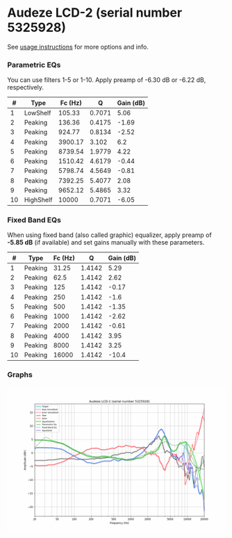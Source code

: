 # Audeze LCD-2 (serial number 5325928)
See [usage instructions](https://github.com/jaakkopasanen/AutoEq#usage) for more options and info.

### Parametric EQs
You can use filters 1-5 or 1-10. Apply preamp of -6.30 dB or -6.22 dB, respectively.

|   # | Type      |   Fc (Hz) |      Q |   Gain (dB) |
|-----|-----------|-----------|--------|-------------|
|   1 | LowShelf  |    105.33 | 0.7071 |        5.06 |
|   2 | Peaking   |    136.36 | 0.4175 |       -1.69 |
|   3 | Peaking   |    924.77 | 0.8134 |       -2.52 |
|   4 | Peaking   |   3900.17 | 3.102  |        6.2  |
|   5 | Peaking   |   8739.54 | 1.9779 |        4.22 |
|   6 | Peaking   |   1510.42 | 4.6179 |       -0.44 |
|   7 | Peaking   |   5798.74 | 4.5649 |       -0.81 |
|   8 | Peaking   |   7392.25 | 5.4077 |        2.08 |
|   9 | Peaking   |   9652.12 | 5.4865 |        3.32 |
|  10 | HighShelf |  10000    | 0.7071 |       -6.05 |

### Fixed Band EQs
When using fixed band (also called graphic) equalizer, apply preamp of **-5.85 dB** (if available) and set gains manually with these parameters.

|   # | Type    |   Fc (Hz) |      Q |   Gain (dB) |
|-----|---------|-----------|--------|-------------|
|   1 | Peaking |     31.25 | 1.4142 |        5.29 |
|   2 | Peaking |     62.5  | 1.4142 |        2.62 |
|   3 | Peaking |    125    | 1.4142 |       -0.17 |
|   4 | Peaking |    250    | 1.4142 |       -1.6  |
|   5 | Peaking |    500    | 1.4142 |       -1.35 |
|   6 | Peaking |   1000    | 1.4142 |       -2.62 |
|   7 | Peaking |   2000    | 1.4142 |       -0.61 |
|   8 | Peaking |   4000    | 1.4142 |        3.95 |
|   9 | Peaking |   8000    | 1.4142 |        3.25 |
|  10 | Peaking |  16000    | 1.4142 |      -10.4  |

### Graphs
![](./Audeze%20LCD-2%20(serial%20number%205325928).png)
